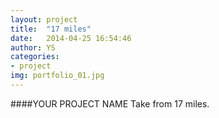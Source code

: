```yaml
---
layout: project
title:  "17 miles"
date:   2014-04-25 16:54:46
author: YS
categories:
- project
img: portfolio_01.jpg
---
```

####YOUR PROJECT NAME
Take from 17 miles.